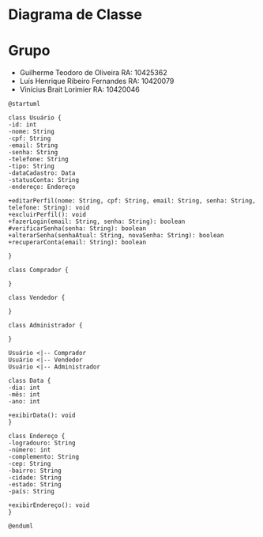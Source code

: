 # Diagrama de Classe

# Grupo

- Guilherme Teodoro de Oliveira RA: 10425362
- Luís Henrique Ribeiro Fernandes RA: 10420079
- Vinícius Brait Lorimier RA: 10420046

``` plantuml
@startuml 

class Usuário {
-id: int
-nome: String
-cpf: String
-email: String
-senha: String
-telefone: String
-tipo: String
-dataCadastro: Data
-statusConta: String
-endereço: Endereço

+editarPerfil(nome: String, cpf: String, email: String, senha: String, telefone: String): void
+excluirPerfil(): void
+fazerLogin(email: String, senha: String): boolean
#verificarSenha(senha: String): boolean
+alterarSenha(senhaAtual: String, novaSenha: String): boolean
+recuperarConta(email: String): boolean

}

class Comprador {

}

class Vendedor {

}

class Administrador {

}

Usuário <|-- Comprador
Usuário <|-- Vendedor
Usuário <|-- Administrador

class Data {
-dia: int
-mês: int
-ano: int

+exibirData(): void
}

class Endereço {
-logradouro: String
-número: int
-complemento: String
-cep: String
-bairro: String
-cidade: String
-estado: String
-país: String

+exibirEndereço(): void
}
 
@enduml
```